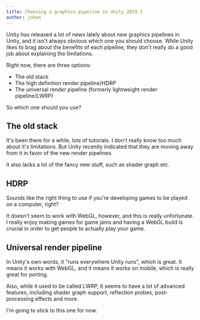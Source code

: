 ```yaml
---
title: Choosing a graphics pipeline in Unity 2019.3
author: johan
---
```


Unity has released a lot of news lately about new graphics pipelines in Unity, and it isn't always obvious which one you should choose. While Unity likes to brag about the benefits of each pipeline, they don't really do a good job about explaining the limitations.

Right now, there are three options:

- The old stack
- The high definition render pipeline/HDRP
- The universal render pipeline (formerly lightweight render pipeline/LWRP)

So which one should you use?

## The old stack

It's been there for a while, lots of tutorials. I don't really know too much about it's limitations. But Unity recently indicated that they are moving away from it in favor of the new render pipelines.

It also lacks a lot of the fancy new stuff, such as shader graph etc.

## HDRP

Sounds like the right thing to use if you're developing games to be played on  a computer, right?

It doesn't seem to work with WebGL, however, and  this is really unfortunate. I really enjoy making games for game jams and having a WebGL build is crucial in order to get people to actually play your game.

## Universal render pipeline

In Unity's own words, it "runs everywhere Unity runs", which is great. It means it works with WebGL, and it means it works on mobile, which is really great for porting.

Also, while it used to be called LWRP, it seems to have a lot of advanced features, including shader graph support, reflection probes, post-processing effects and more.

I'm going to stick to this one for now.

